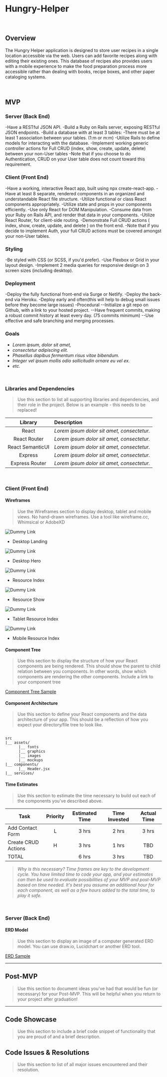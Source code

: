 # Hungry-Helper


<br>

## Overview

The Hungry Helper application is designed to store user recipes in a single location accessible via the web.  Users can add favorite recipes along with editing their existing ones.  This database of recipes also provides users with a mobile experience to make the food preparation process more accessible rather than dealing with books, recipe boxes, and other paper cataloging systems.

<br>

## MVP

### Server (Back End)
-Have a RESTful JSON API.
-Build a Ruby on Rails server, exposing RESTful JSON endpoints.
-Build a database with at least 3 tables:
-There must be at least 1 association between your tables. (1:m or m:m)
-Utilize Rails to define models for interacting with the database.
-Implement working generic controller actions for Full CRUD (index, show, create, update, delete) between your non-User tables
-Note that if you choose to do Authentication, CRUD on your User table does not count toward this requirement.

### Client (Front End)
-Have a working, interactive React app, built using npx create-react-app.
-Have at least 8 separate, rendered components in an organized and understandable React file structure.
-Utilize functional or class React components appropriately.
-Utilize state and props in your components efficiently.
-Use only React for DOM Manipulation.
-Consume data from your Ruby on Rails API, and render that data in your components.
-Utilize React Router, for client-side routing.
-Demonstrate Full CRUD actions ( index, show, create, update, and delete ) on the front end.
-Note that if you decide to implement Auth, your full CRUD actions must be covered amongst your non-User tables.

### Styling
-Be styled with CSS (or SCSS, if you'd prefer).
-Use Flexbox or Grid in your layout design.
-Implement 2 media queries for responsive design on 3 screen sizes (including desktop).

### Deployment
-Deploy the fully functional front-end via Surge or Netlify.
-Deploy the back-end via Heroku.
-Deploy early and often(this will help to debug small issues before they become large issues)
-Procedural
--Initialize a git repo on Github, with a link to your hosted project.
--Have frequent commits, making a robust commit history at least every day. (75 commits minimum)
--Use effective and safe branching and merging processes.
<br>

### Goals

- _Lorem ipsum, dolor sit amet,_
- _consectetur adipiscing elit._
- _Phasellus dapibus fermentum risus vitae bibendum._
- _Integer vel ipsum mollis odio sollicitudin ornare eu vel ex._
- _etc._

<br>

### Libraries and Dependencies

> Use this section to list all supporting libraries and dependencies, and their role in the project. Below is an example - this needs to be replaced!

|     Library      | Description                                |
| :--------------: | :----------------------------------------- |
|      React       | _Lorem ipsum dolor sit amet, consectetur._ |
|   React Router   | _Lorem ipsum dolor sit amet, consectetur._ |
| React SemanticUI | _Lorem ipsum dolor sit amet, consectetur._ |
|     Express      | _Lorem ipsum dolor sit amet, consectetur._ |
|  Express Router  | _Lorem ipsum dolor sit amet, consectetur._ |

<br>

### Client (Front End)

#### Wireframes

> Use the Wireframes section to display desktop, tablet and mobile views. No hand-drawn wireframes. Use a tool like wireframe.cc, Whimsical or AdobeXD

![Dummy Link](url)

- Desktop Landing

![Dummy Link](url)

- Desktop Hero

![Dummy Link](url)

- Resource Index

![Dummy Link](url)

- Resource Show

![Dummy Link](url)

- Tablet Resource Index

![Dummy Link](url)

- Mobile Resource Index

#### Component Tree

> Use this section to display the structure of how your React components are being rendered. This should show the parent to child relation between you components. In other words, show which components are rendering the other components. Include a link to your component tree

[Component Tree Sample](https://gist.git.generalassemb.ly/davidtwhitlatch/414107e2560ae0bb65e233570f2fe056#file-component-tree-png)

#### Component Architecture

> Use this section to define your React components and the data architecture of your app. This should be a reflection of how you expect your directory/file tree to look like. 

``` structure

src
|__ assets/
      |__ fonts
      |__ graphics
      |__ images
      |__ mockups
|__ components/
      |__ Header.jsx
|__ services/

```

#### Time Estimates

> Use this section to estimate the time necessary to build out each of the components you've described above.

| Task                | Priority | Estimated Time | Time Invested | Actual Time |
| ------------------- | :------: | :------------: | :-----------: | :---------: |
| Add Contact Form    |    L     |     3 hrs      |     2 hrs     |    3 hrs    |
| Create CRUD Actions |    H     |     3 hrs      |     1 hrs     |     TBD     |
| TOTAL               |          |     6 hrs      |     3 hrs     |     TBD     |

> _Why is this necessary? Time frames are key to the development cycle. You have limited time to code your app, and your estimates can then be used to evaluate possibilities of your MVP and post-MVP based on time needed. It's best you assume an additional hour for each component, as well as a few hours added to the total time, to play it safe._

<br>

### Server (Back End)

#### ERD Model

> Use this section to display an image of a computer generated ERD model. You can use draw.io, Lucidchart or another ERD tool.

[ERD Sample](https://drive.google.com/file/d/1kLyQTZqfcA4jjKWQexfEkG2UspyclK8Q/view)
<br>

***

## Post-MVP

> Use this section to document ideas you've had that would be fun (or necessary) for your Post-MVP. This will be helpful when you return to your project after graduation!

***

## Code Showcase

> Use this section to include a brief code snippet of functionality that you are proud of and a brief description.

## Code Issues & Resolutions

> Use this section to list of all major issues encountered and their resolution.
